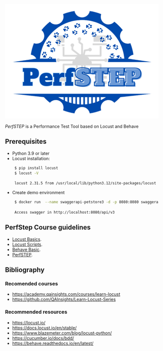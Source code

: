 ![alt text](readme_resources/logo/logo_PerfSTEP.png)

*PerfSTEP* is a Performance Test Tool based on Locust and Behave

## Prerequisites

- Python 3.9 or later
- Locust installation:
    ```bash
     $ pip install locust
     $ locust -V
  
     locust 2.31.5 from /usr/local/lib/python3.12/site-packages/locust (python 3.12.5)
    ```
- Create demo environment
    ```bash
     $ docker run  --name swaggerapi-petstore3 -d -p 8080:8080 swaggerapi/petstore3:latest
    
     Access swagger in http://localhost:8080/api/v3 
    ```

## PerfStep Course guidelines

- [Locust Basics](00_locust_basics/README.md).
- [Locust Scripts](01_locust_scripts/README.md).
- [Behave Basic](02_behave_basic/README.md).
- [PerfSTEP](03_perfstep_tool/README.md).

## Bibliography
### Recomended courses
- https://academy.qainsights.com/courses/learn-locust
- https://github.com/QAInsights/Learn-Locust-Series

### Recommended resources
- https://locust.io/
- https://docs.locust.io/en/stable/
- https://www.blazemeter.com/blog/locust-python/
- https://cucumber.io/docs/bdd/
- https://behave.readthedocs.io/en/latest/
